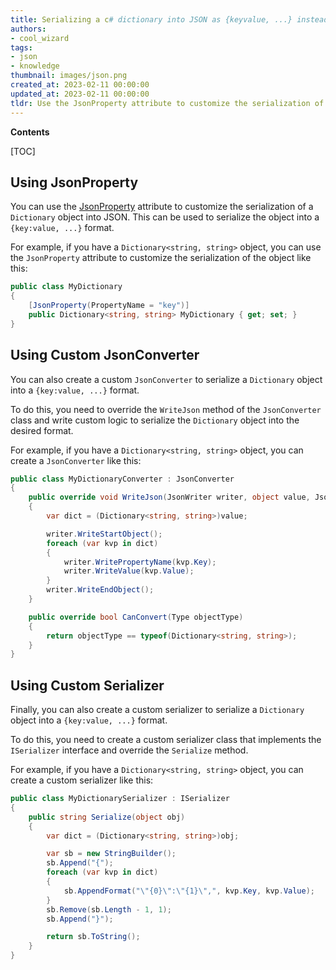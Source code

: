 ```yaml
---
title: Serializing a c# dictionary into JSON as {keyvalue, ...} instead of {keykey, valuevalue, ...}
authors:
- cool_wizard
tags:
- json
- knowledge
thumbnail: images/json.png
created_at: 2023-02-11 00:00:00
updated_at: 2023-02-11 00:00:00
tldr: Use the JsonProperty attribute to customize the serialization of a Dictionary.
---
```


**Contents**

[TOC]

## Using JsonProperty

You can use the [JsonProperty](https://www.newtonsoft.com/json/help/html/T_Newtonsoft_Json_JsonPropertyAttribute.htm) attribute to customize the serialization of a `Dictionary` object into JSON. This can be used to serialize the object into a `{key:value, ...}` format.

For example, if you have a `Dictionary<string, string>` object, you can use the `JsonProperty` attribute to customize the serialization of the object like this:

```csharp
public class MyDictionary
{
    [JsonProperty(PropertyName = "key")]
    public Dictionary<string, string> MyDictionary { get; set; }
}
```

## Using Custom JsonConverter

You can also create a custom `JsonConverter` to serialize a `Dictionary` object into a `{key:value, ...}` format.

To do this, you need to override the `WriteJson` method of the `JsonConverter` class and write custom logic to serialize the `Dictionary` object into the desired format.

For example, if you have a `Dictionary<string, string>` object, you can create a `JsonConverter` like this:

```csharp
public class MyDictionaryConverter : JsonConverter
{
    public override void WriteJson(JsonWriter writer, object value, JsonSerializer serializer)
    {
        var dict = (Dictionary<string, string>)value;

        writer.WriteStartObject();
        foreach (var kvp in dict)
        {
            writer.WritePropertyName(kvp.Key);
            writer.WriteValue(kvp.Value);
        }
        writer.WriteEndObject();
    }

    public override bool CanConvert(Type objectType)
    {
        return objectType == typeof(Dictionary<string, string>);
    }
}
```

## Using Custom Serializer

Finally, you can also create a custom serializer to serialize a `Dictionary` object into a `{key:value, ...}` format.

To do this, you need to create a custom serializer class that implements the `ISerializer` interface and override the `Serialize` method.

For example, if you have a `Dictionary<string, string>` object, you can create a custom serializer like this:

```csharp
public class MyDictionarySerializer : ISerializer
{
    public string Serialize(object obj)
    {
        var dict = (Dictionary<string, string>)obj;

        var sb = new StringBuilder();
        sb.Append("{");
        foreach (var kvp in dict)
        {
            sb.AppendFormat("\"{0}\":\"{1}\",", kvp.Key, kvp.Value);
        }
        sb.Remove(sb.Length - 1, 1);
        sb.Append("}");

        return sb.ToString();
    }
}
```
